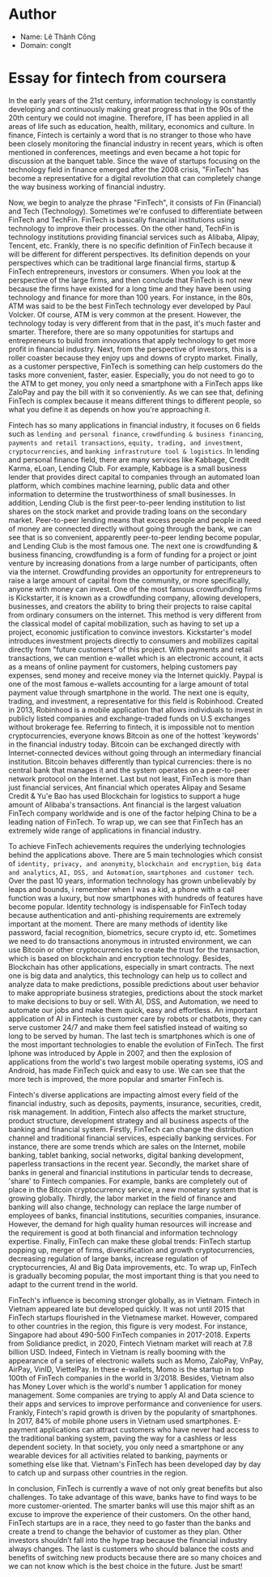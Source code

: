 # Author

-   Name: Lê Thành Công
-   Domain: conglt

# Essay for fintech from coursera

In the early years of the 21st century, information technology is constantly developing and continuously making great progress that in the 90s of the 20th century we could not imagine. Therefore, IT has been applied in all areas of life such as education, health, military, economics and culture. In finance, Fintech is certainly a word that is no stranger to those who have been closely monitoring the financial industry in recent years, which is often mentioned in conferences, meetings and even became a hot topic for discussion at the banquet table.
Since the wave of startups focusing on the technology field in finance emerged after the 2008 crisis, "FinTech" has become a representative for a digital revolution that can completely change the way business working of financial industry.


Now, we begin to analyze the phrase "FinTech", it consists of Fin (Financial) and Tech (Technology). Sometimes we're confused to differentiate between FinTech and TechFin. FinTech is basically financial institutions using technology to improve their processes. On the other hand, TechFin is technology institutions providing financial services such as Alibaba, Alipay, Tencent, etc. Frankly, there is no specific definition of FinTech because it will be different for different perspectives. Its definition depends on your perspectives which can be traditional large financial firms, startup & FinTech entrepreneurs, investors or consumers. When you look at the perspective of the large firms, and then conclude that FinTech is not new because the firms have existed for a long time and they have been using technology and finance for more than 100 years. For instance, in the 80s, ATM was said to be the best FinTech technology ever developed by Paul Volcker. Of course, ATM is very common at the present. However, the technology today is very different from that in the past, it's much faster and smarter. Therefore, there are so many oppotunities for startups and entrepreneurs to build from innovations that apply technology to get more profit in financial industry. Next, from the perspective of investors, this is a roller coaster because they enjoy ups and downs of crypto market. Finally, as a customer perspective, FinTech is something can help customers do the tasks more convenient, faster, easier. Especially, you do not need to go to the ATM to get money, you only need a smartphone with a FinTech apps like ZaloPay and pay the bill with it so conveniently. As we can see that, defining FinTech is complex because it means different things to different people, so what you define it as depends on how you're approaching it.


Fintech has so many applications in financial industry, it focuses on 6 fields such as `lending and personal finance`, `crowdfunding & business financing`, `payments and retail transactions`, `equity, trading, and investment`, `cryptocurrencies`, and `banking infrastruture tool & logistics`. In lending and personal finance field, there are many services like Kabbage, Credit Karma, eLoan, Lending Club. For example, Kabbage is a small business lender that provides direct capital to companies through an automated loan platform, which combines machine learning, public data and other information to determine the trustworthiness of small businesses. In addition, Lending Club is the first peer-to-peer lending institution to list shares on the stock market and provide trading loans on the secondary market. Peer-to-peer lending means that excess people and people in need of money are connected directly without going through the bank, we can see that is so convenient, apparently peer-to-peer lending become popular, and Lending Club is the most famous one. The next one is crowdfunding & business financing, crowdfunding is a form of funding for a project or joint venture by increasing donations from a large number of participants, often via the internet. Crowdfunding provides an opportunity for entrepreneurs to raise a large amount of capital from the community, or more specifically, anyone with money can invest. One of the most famous crowdfunding firms is Kickstarter, it is known as a crowdfunding company, allowing developers, businesses, and creators the ability to bring their projects to raise capital from ordinary consumers on the internet. This method is very different from the classical model of capital mobilization, such as having to set up a project, economic justification to convince investors. Kickstarter's model introduces investment projects directly to consumers and mobilizes capital directly from "future customers" of this project. With payments and retail transactions, we can mention e-wallet which is an electronic account, it acts as a means of online payment for customers, helping customers pay expenses, send money and receive money via the Internet quickly. Paypal is one of the most famous e-wallets accounting for a large amount of total payment value through smartphone in the world. The next one is equity, trading, and investment, a representative for this field is Robinhood. Created in 2013, Robinhood is a mobile application that allows individuals to invest in publicly listed companies and exchange-traded funds on U.S exchanges without brokerage fee. Referring to fintech, it is impossible not to mention cryptocurrencies, everyone knows Bitcoin as one of the hottest 'keywords' in the financial industry today. Bitcoin can be exchanged directly with Internet-connected devices without going through an intermediary financial institution. Bitcoin behaves differently than typical currencies: there is no central bank that manages it and the system operates on a peer-to-peer network protocol on the Internet. Last but not least, FinTech is more than just financial services, Ant financial which operates Alipay and Sesame Credit & Yu'e Bao has used Blockchain for logistics to support a huge amount of Alibaba's transactions. Ant financial is the largest valuation FinTech company worldwide and is one of the factor helping China to be a leading nation of FinTech. To wrap up, we can see that FinTech has an extremely wide range of applications in financial industry.


To achieve FinTech achievements requires the underlying technologies behind the applications above. There are 5 main technologies which consist of `identity, privacy, and anonymity`, `blockchain and encryption`, `big data and analytics`, `AI, DSS, and Automation`, `smartphones and customer tech`. Over the past 10 years, information technology has grown unbelievably by leaps and bounds, i remember when I was a kid, a phone with a call function was a luxury, but now smartphones with hundreds of features have become popular. Identity technology is indispensable for FinTech today because authentication and anti-phishing requirements are extremely important at the moment. There are many methods of identity like password, facial recognition, biometrics, secure crypto id, etc. Sometimes we need to do transactions anonymous in intrusted environment, we can use Bitcoin or other cryptocurrencies to create the trust for the transaction, which is based on blockchain and encryption technology. Besides, Blockchain has other applications, especially in smart contracts. The next one is big data and analytics, this technology can help us to collect and analyze data to make predictions, possible predictions about user behavior to make appropriate business strategies, predictions about the stock market to make decisions to buy or sell. With AI, DSS, and Automation, we need to automate our jobs and make them quick, easy and effortless. An important application of AI in Fintech is customer care by robots or chatbots, they can serve customer 24/7 and make them feel satisfied instead of waiting so long to be served by human. The last tech is smartphones which is one of the most important technologies to enable the evolution of FinTech. The first Iphone was introduced by Apple in 2007, and then the explosion of applications from the world's two largest mobile operating systems, iOS and Android, has made FinTech quick and easy to use. We can see that the more tech is improved, the more popular and smarter FinTech is.


Fintech's diverse applications are impacting almost every field of the financial industry, such as deposits, payments, insurance, securities, credit, risk management. In addition, Fintech also affects the market structure, product structure, development strategy and all business aspects of the banking and financial system. Firstly, FinTech can change the distribution channel and traditional financial services, especially banking services. For instance, there are some trends which are sales on the Internet, mobile banking, tablet banking, social networks, digital banking development, paperless transactions in the recent year. Secondly, the market share of banks in general and financial institutions in particular tends to decrease, 'share' to Fintech companies. For example, banks are completely out of place in the Bitcoin cryptocurrency service, a new monetary system that is growing globally. Thirdly, the labor market in the field of finance and banking will also change, technology can replace the large number of employees of banks, financial institutions, securities companies, insurance. However, the demand for high quality human resources will increase and the requirement is good at both financial and information technology expertise. Finally, FinTech can make these global trends: FinTech startup popping up, merger of firms, diversification and growth cryptocurrencies,   decreasing regulation of large banks, increase regulation of cryptocurrencies, AI and Big Data improvements, etc. To wrap up, FinTech is gradually becoming popular, the most important thing is that you need to adapt to the current trend in the world.

FinTech's influence is becoming stronger globally, as in Vietnam. Fintech in Vietnam appeared late but developed quickly. It was not until 2015 that FinTech startups flourished in the Vietnamese market. However, compared to other countries in the region, this figure is very modest. For instance, Singapore had about 490-500 FinTech companies in 2017-2018. Experts from Solidiance predict, in 2020, Fintech Vietnam market will reach at 7.8 billion USD. Indeed, Fintech in Vietnam is really booming with the appearance of a series of electronic wallets such as Momo, ZaloPay, VnPay, AirPay, VinID, ViettelPay. In these e-wallets, Momo is the startup in top 100th of FinTech companies in the world in 3/2018. Besides, Vietnam also has Money Lover which is the world's number 1 application for money management. Some companies are trying to apply AI and Data science to their apps and services to improve performance and convenience for users. Frankly, Fintech's rapid growth is driven by the popularity of smartphones. In 2017, 84% of mobile phone users in Vietnam used smartphones. E-payment applications can attract customers who have never had access to the traditional banking system, paving the way for a cashless or less dependent society. In that society, you only need a smartphone or any wearable devices for all activities related to banking, payments or something else like that. Vietnam's FinTech has been developed day by day to catch up and surpass other countries in the region.

In conclusion, FinTech is currently a wave of not only great benefits but also challenges. To take advantage of this wave, banks have to find ways to be more customer-oriented. The smarter banks will use this major shift as an excuse to improve the experience of their customers. On the other hand, FinTech startups are in a race, they need to go faster than the banks and create a trend to change the behavior of customer as they plan. Other investors shouldn’t fall into the hype trap because the financial industry always changes. The last is customers who should balance the costs and benefits of switching new products because there are so many choices and we can not know which is the best choice in the future. Just be smart!